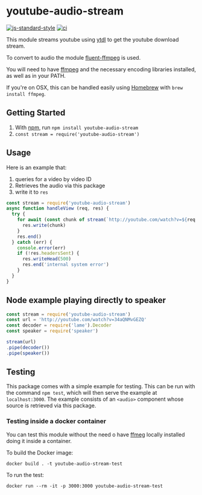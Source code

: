 # youtube-audio-stream

[![js-standard-style](https://img.shields.io/badge/code_style-standard-brightgreen.svg)](https://github.com/feross/standard)
[![ci](https://github.com/JamesKyburz/youtube-audio-stream/actions/workflows/ci.yml/badge.svg)](https://github.com/JamesKyburz/youtube-audio-stream/actions/workflows/ci.yml)

This module streams youtube using [ytdl](https://github.com/fent/node-ytdl) to get the youtube download stream.

To convert to audio the module [fluent-ffmpeg](https://github.com/schaermu/node-fluent-ffmpeg) is used.

You will need to have [ffmpeg](http://www.ffmpeg.org/) and the necessary encoding libraries installed, as well as in your PATH.

If you're on OSX, this can be handled easily using [Homebrew](http://brew.sh/) with `brew install ffmpeg`.

## Getting Started

1. With [npm](http://npmjs.org), run `npm install youtube-audio-stream`
2. `const stream = require('youtube-audio-stream')`

## Usage

Here is an example that:

1. queries for a video by video ID
2. Retrieves the audio via this package
3. write it to `res`

```js
const stream = require('youtube-audio-stream')
async function handleView (req, res) {
  try {
    for await (const chunk of stream(`http://youtube.com/watch?v=${req.params.videoId}`)) {
      res.write(chunk)
    }
    res.end()
  } catch (err) {
    console.error(err)
    if (!res.headersSent) {
      res.writeHead(500)
      res.end('internal system error')
    }
  }
}
```

## Node example playing directly to speaker
```js
const stream = require('youtube-audio-stream')
const url = 'http://youtube.com/watch?v=34aQNMvGEZQ'
const decoder = require('lame').Decoder
const speaker = require('speaker')

stream(url)
.pipe(decoder())
.pipe(speaker())
```

## Testing

This package comes with a simple example for testing. This can be run with the command `npm test`, which will then serve the example at `localhost:3000`. The example consists of an `<audio>` component whose source is retrieved via this package.

### Testing inside a docker container

You can test this module without the need o have [ffmeg](http://www.ffmpeg.org/) locally installed
doing it inside a container.

To build the Docker image:
```
docker build . -t youtube-audio-stream-test
```

To run the test:
```
docker run --rm -it -p 3000:3000 youtube-audio-stream-test
```
